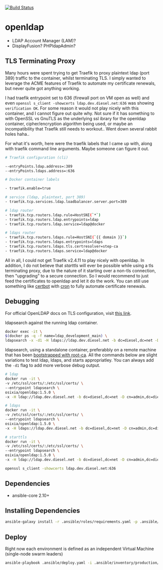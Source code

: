 [![Build Status](https://drone.kiwi-labs.net/api/badges/Diesel-Net/openldap/status.svg)](https://drone.kiwi-labs.net/Diesel-Net/openldap)

# openldap
- LDAP Account Manager (LAM)?
- DisplayFusion? PHPldapAdmin?


## TLS Terminating Proxy
Many hours were spent trying to get Traefik to proxy plaintext ldap (port 389) traffic to the container, whilst terminating TLS. I simply wanted to leverage the ACME features of Traefik to automate my certificate renewals, but never quite got anything working. 

I had traefik entrypoint set to 636 (firewall port on VM open as well) and even `openssl s_client -showcerts ldap.dev.diesel.net:636` was showing `verification OK`. For some reason it would not play nicely with this container, and I cannot figure out quite why. Not sure if it has something to with OpenSSL vs GnuTLS as the underlying ssl ibrary for the openldap container, cipher/encryption algorithm being used, or maybe an incompatibility that Traefik still needs to workout.. Went down several rabbit holes haha.. 

For what it's worth, here were the traefik labels that I came up with, along with traefik command line arguments. Maybe someone can figure it out.
```bash
# Traefik configuration (cli)

--entryPoints.ldap.address=:389
--entryPoints.ldaps.address=:636
```


```bash
# Docker container labels

- traefik.enable=true

# service (ldap, plaintext, port 389)
- traefik.tcp.services.ldap.loadbalancer.server.port=389

# ldap router
- traefik.tcp.routers.ldap.rule=HostSNI(`*`)
- traefik.tcp.routers.ldap.entrypoints=ldap
- traefik.tcp.routers.ldap.service=ldap@docker

# ldaps router
- traefik.tcp.routers.ldaps.rule=HostSNI(`{{ domain }}`)
- traefik.tcp.routers.ldaps.entrypoints=ldaps
- traefik.tcp.routers.ldaps.tls.certresolver=step-ca
- traefik.tcp.routers.ldaps.service=ldap@docker
```


All in all, I could not get Traefik v2.4.11 to play nicely with openldap. In addition, I do not believe that _starttls_ will ever be possible while using a tls terminating proxy, due to the nature of it starting over a non-tls connection, then "upgrading" to a secure connection. So I would recommend to just feed the certificates to openldap and let it do the work. You can still use something like [certbot](https://certbot.eff.org/) with [cron](https://en.wikipedia.org/wiki/Cron) to fully automate certificate renewals.

## Debugging
For official OpenLDAP docs on TLS configuration, visit [this link](https://www.openldap.org/doc/admin24/guide.html#Using%20TLS).

ldapsearch against the running ldap container.
```bash
docker exec -it \
$(docker ps -q -f name=ldap_development_main) \
ldapsearch -x -d1 -H ldaps://ldap.dev.diesel.net -b dc=diesel,dc=net -D "cn=admin,dc=diesel,dc=net" -W
```

ldapsearch, using a standalone container, preferabbly on a remote machine that has been [bootstrapped with root-ca](https://github.com/Diesel-Net/ansible-role-ubuntu/blob/94663769c1d999ee7ba397538d13a68577ae50bc/tasks/main.yaml#L46). All the commands below are slight variations to test ldap, ldaps, and starts appropriatley. You can always add the `-d1` flag to add more verbose debug output.
```bash
# ldap
docker run -it \
-v /etc/ssl/certs/:/etc/ssl/certs/ \
--entrypoint ldapsearch \
osixia/openldap:1.5.0 \
-x -H ldap://ldap.dev.diesel.net -b dc=diesel,dc=net -D cn=admin,dc=diesel,dc=net -W

# ldaps
docker run -it \
-v /etc/ssl/certs/:/etc/ssl/certs/ \
--entrypoint ldapsearch \
osixia/openldap:1.5.0 \
-x -H ldaps://ldap.dev.diesel.net -b dc=diesel,dc=net -D cn=admin,dc=diesel,dc=net -W

# starttls
docker run -it \
-v /etc/ssl/certs/:/etc/ssl/certs/ \
--entrypoint ldapsearch \
osixia/openldap:1.5.0 \
-x -H ldap://ldap.dev.diesel.net -b dc=diesel,dc=net -D cn=admin,dc=diesel,dc=net -W -ZZ
```

```bash
openssl s_client -showcerts ldap.dev.diesel.net:636
```

## Dependencies
- ansible-core 2.10+


## Installing Dependencies
```bash
ansible-galaxy install -r .ansible/roles/requirements.yaml -p .ansible/roles --force
```

## Deploy
Right now each environment is defined as an independent Virtual Machine (single-node swarm leaders)
```bash
ansible-playbook .ansible/deploy.yaml -i .ansible/inventory/production/hosts --vault-id ~/.tokens/master_id
```

